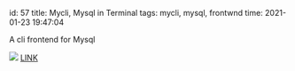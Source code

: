 id: 57
title: Mycli, Mysql in Terminal
tags: mycli, mysql, frontwnd
time: 2021-01-23 19:47:04

A cli frontend for Mysql

![](http://localhost/bkmks_fotos/pics/49)
[LINK](https://www.mycli.net)